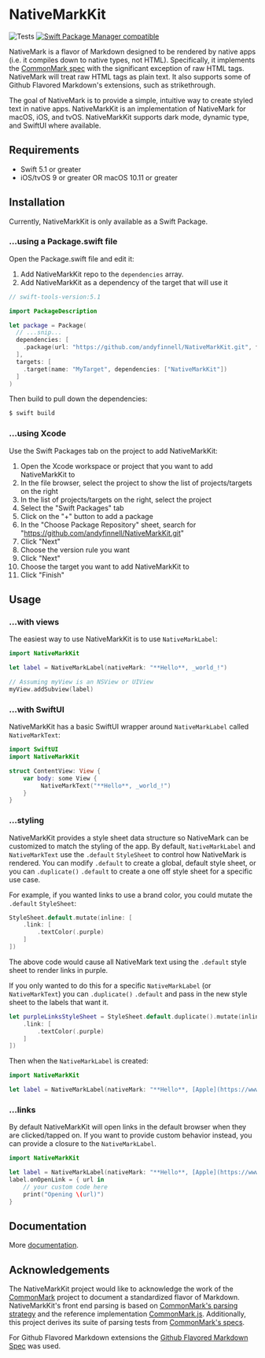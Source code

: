 # NativeMarkKit
![Tests](https://github.com/andyfinnell/NativeMarkKit/workflows/Tests/badge.svg) [![Swift Package Manager compatible](https://img.shields.io/badge/Swift%20Package%20Manager-compatible-brightgreen.svg)](https://github.com/apple/swift-package-manager)

NativeMark is a flavor of Markdown designed to be rendered by native apps (i.e. it compiles down to native types, not HTML). Specifically, it implements the [CommonMark spec](https://spec.commonmark.org/0.29/) with the significant exception of raw HTML tags. NativeMark will treat raw HTML tags as plain text. It also supports some of Github Flavored Markdown's extensions, such as strikethrough.

The goal of NativeMark is to provide a simple, intuitive way to create styled text in native apps. NativeMarkKit is an implementation of NativeMark for macOS, iOS, and tvOS. NativeMarkKit supports dark mode, dynamic type, and SwiftUI where available.

## Requirements

- Swift 5.1 or greater
- iOS/tvOS 9 or greater OR macOS 10.11 or greater

## Installation

Currently, NativeMarkKit is only available as a Swift Package.

### ...using a Package.swift file

Open the Package.swift file and edit it:

1. Add NativeMarkKit repo to the `dependencies` array.
1. Add NativeMarkKit as a dependency of the target that will use it

```Swift
// swift-tools-version:5.1

import PackageDescription

let package = Package(
  // ...snip...
  dependencies: [
    .package(url: "https://github.com/andyfinnell/NativeMarkKit.git", from: "1.0.0")
  ],
  targets: [
    .target(name: "MyTarget", dependencies: ["NativeMarkKit"])
  ]
)
```

Then build to pull down the dependencies:

```Bash
$ swift build
```

### ...using Xcode

Use the Swift Packages tab on the project to add NativeMarkKit:

1. Open the Xcode workspace or project that you want to add NativeMarkKit to
1. In the file browser, select the project to show the list of projects/targets on the right
1. In the list of projects/targets on the right, select the project
1. Select the "Swift Packages" tab
1. Click on the "+" button to add a package
1. In the "Choose Package Repository" sheet, search for  "https://github.com/andyfinnell/NativeMarkKit.git"
1. Click "Next"
1. Choose the version rule you want
1. Click "Next"
1. Choose the target you want to add NativeMarkKit to
1. Click "Finish"

## Usage 

### ...with views

The easiest way to use NativeMarkKit is to use `NativeMarkLabel`:

```Swift
import NativeMarkKit

let label = NativeMarkLabel(nativeMark: "**Hello**, _world_!")

// Assuming myView is an NSView or UIView
myView.addSubview(label)
```

### ...with SwiftUI

NativeMarkKit has a basic SwiftUI wrapper around `NativeMarkLabel` called `NativeMarkText`:

```Swift
import SwiftUI
import NativeMarkKit

struct ContentView: View {
    var body: some View {
         NativeMarkText("**Hello**, _world_!")
    }
}
```

### ...styling

NativeMarkKit provides a style sheet data structure so NativeMark can be customized to match the styling of the app. By default, `NativeMarkLabel` and `NativeMarkText` use the `.default` `StyleSheet` to control how NativeMark is rendered. You can modify `.default` to create a global, default style sheet, or you can `.duplicate()` `.default` to create a one off style sheet for a specific use case.

For example, if you wanted links to use a brand color, you could mutate the `.default` `StyleSheet`:

```Swift
StyleSheet.default.mutate(inline: [
    .link: [
        .textColor(.purple)
    ]
])
```

The above code would cause all NativeMark text using the `.default` style sheet to render links in purple.

If you only wanted to do this for a specific `NativeMarkLabel` (or `NativeMarkText`) you can `.duplicate()` `.default` and pass in the new style sheet to the labels that want it.

```Swift
let purpleLinksStyleSheet = StyleSheet.default.duplicate().mutate(inline: [
    .link: [
        .textColor(.purple)
    ]
])
```

Then when the `NativeMarkLabel` is created:

```Swift
import NativeMarkKit

let label = NativeMarkLabel(nativeMark: "**Hello**, [Apple](https://www.apple.com)!", styleSheet: purpleLinksStyleSheet)

```

### ...links

By default NativeMarkKit will open links in the default browser when they are clicked/tapped on. If you want to provide custom behavior instead, you can provide a closure to the `NativeMarkLabel`.

```Swift
import NativeMarkKit

let label = NativeMarkLabel(nativeMark: "**Hello**, [Apple](https://www.apple.com)!")
label.onOpenLink = { url in
    // your custom code here
    print("Opening \(url)")
}
```

## Documentation

More [documentation](Documentation).

## Acknowledgements

The NativeMarkKit project would like to acknowledge the work of the [CommonMark](https://commonmark.org/) project to document a standardized flavor of Markdown. NativeMarkKit's front end parsing is based on [CommonMark's parsing strategy](https://spec.commonmark.org/0.29/#appendix-a-parsing-strategy) and the reference implementation [CommonMark.js](https://github.com/commonmark/commonmark.js). Additionally, this project derives its suite of parsing tests from [CommonMark's specs](https://spec.commonmark.org/0.29/spec.json).

For Github Flavored Markdown extensions the [Github Flavored Markdown Spec](https://github.github.com/gfm/) was used.
